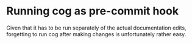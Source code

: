 # Running cog as pre-commit hook

Given that it has to be run separately of the actual documentation edits,
forgetting to run cog after making changes is unfortunately rather easy.


